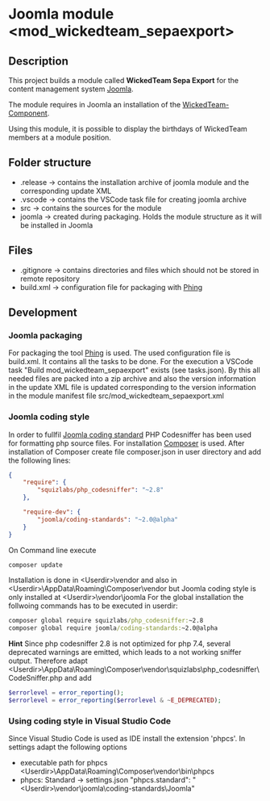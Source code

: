 # Joomla module <mod_wickedteam_sepaexport>

## Description

This project builds a module called **WickedTeam Sepa Export** for the content management system [Joomla](https://www.joomla.org/).

The module requires in Joomla an installation of the [WickedTeam-Component](https://shop.wicked-software.de/).

Using this module, it is possible to display the birthdays of WickedTeam members at a module position.

## Folder structure
- .release -> contains the installation archive of joomla module and the corresponding update XML
- .vscode -> contains the VSCode task file for creating joomla archive
- src -> contains the sources for the module
- joomla -> created during packaging. Holds the module structure as it will be installed in Joomla

## Files
- .gitignore -> contains directories and files which should not be stored in remote repository
- build.xml -> configuration file for packaging with [Phing](https://www.phing.info/)


## Development
### Joomla packaging
For packaging the tool [Phing](https://www.phing.info/) is used. The used configuration file is build.xml. It contains all the tasks to be done. For the execution a VSCode task "Build mod_wickedteam_sepaexport" exists (see tasks.json).
By this all needed files are packed into a zip archive and also the version information in the update XML file is updated corresponding to the version information in the module manifest file src/mod_wickedteam_sepaexport.xml

### Joomla coding style
In order to fullfil [Joomla coding standard](https://github.com/joomla/coding-standards) PHP Codesniffer has been used for formatting php source files.
For installation [Composer](https://getcomposer.org/download/) is used.
After installation of Composer create file composer.json in user directory and add the following lines:
```json
{
    "require": {
        "squizlabs/php_codesniffer": "~2.8"
    },

    "require-dev": {
        "joomla/coding-standards": "~2.0@alpha"
    }
}
```
On Command line execute
```cmd
composer update
```
Installation is done in \<Userdir\>\vendor
and also in \<Userdir\>\AppData\Roaming\Composer\vendor
but Joomla coding style is only installed at \<Userdir\>\vendor\joomla
For the global installation the follwoing commands has to be executed in userdir:
```cmd
composer global require squizlabs/php_codesniffer:~2.8
composer global require joomla/coding-standards:~2.0@alpha
```

**Hint**
Since php codesniffer 2.8 is not optimized for php 7.4, several deprecated warnings are emitted, which leads to a not working sniffer output. Therefore adapt \<Userdir\>\AppData\Roaming\Composer\vendor\squizlabs\php_codesniffer\CodeSniffer.php and add
```php
$errorlevel = error_reporting();
$errorlevel = error_reporting($errorlevel & ~E_DEPRECATED);
```

### Using coding style in Visual Studio Code
Since Visual Studio Code is used as IDE install the extension 'phpcs'.
In settings adapt the following options
- executable path for phpcs
\<Userdir\>\AppData\Roaming\Composer\vendor\bin\phpcs
- phpcs: Standard -> settings.json
"phpcs.standard": "\<Userdir\>\\vendor\\joomla\\coding-standards\\Joomla"

